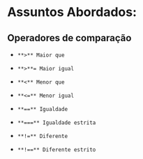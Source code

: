 # Assuntos Abordados:

## Operadores de comparação

 -     **>** Maior que
 -     **>**= Maior igual
 -     **<** Menor que
 -     **<=** Menor igual
 -     **==** Igualdade
 -     **===** Igualdade estrita
 -     **!=** Diferente
 -     **!==** Diferente estrito